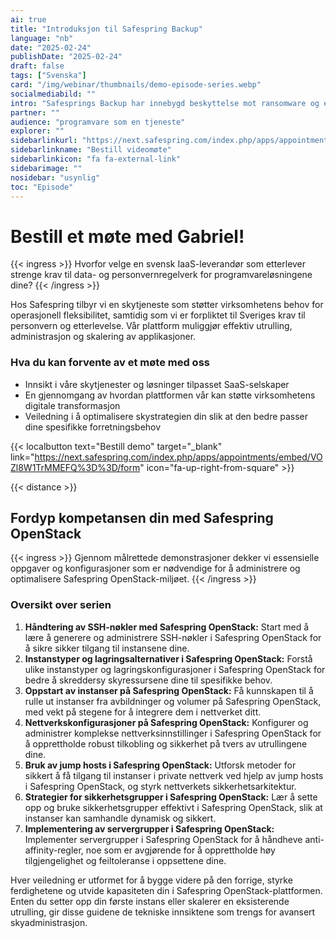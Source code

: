 ```yaml
---
ai: true
title: "Introduksjon til Safespring Backup"
language: "nb"
date: "2025-02-24"
publishDate: "2025-02-24"
draft: false
tags: ["Svenska"]
card: "/img/webinar/thumbnails/demo-episode-series.webp"
socialmediabild: ""
intro: "Safesprings Backup har innebygd beskyttelse mot ransomware og en portal der du enkelt administrerer deres beskyttede data."
partner: ""
audience: "programvare som en tjeneste"
explorer: ""
sidebarlinkurl: "https://next.safespring.com/index.php/apps/appointments/embed/VOZl8W1TrMMEFQ%3D%3D/form"
sidebarlinkname: "Bestill videomøte"
sidebarlinkicon: "fa fa-external-link"
sidebarimage: ""
nosidebar: "usynlig"
toc: "Episode"
---
```

# Bestill et møte med Gabriel!

{{< ingress >}}
Hvorfor velge en svensk IaaS-leverandør som etterlever strenge krav til data- og personvernregelverk for programvareløsningene dine?
{{< /ingress >}}

Hos Safespring tilbyr vi en skytjeneste som støtter virksomhetens behov for operasjonell fleksibilitet, samtidig som vi er forpliktet til Sveriges krav til personvern og etterlevelse. Vår plattform muliggjør effektiv utrulling, administrasjon og skalering av applikasjoner.

### Hva du kan forvente av et møte med oss

- Innsikt i våre skytjenester og løsninger tilpasset SaaS-selskaper
- En gjennomgang av hvordan plattformen vår kan støtte virksomhetens digitale transformasjon
- Veiledning i å optimalisere skystrategien din slik at den bedre passer dine spesifikke forretningsbehov

{{< localbutton text="Bestill demo" target="_blank" link="https://next.safespring.com/index.php/apps/appointments/embed/VOZl8W1TrMMEFQ%3D%3D/form" icon="fa-up-right-from-square" >}}

{{< distance >}}

## Fordyp kompetansen din med Safespring OpenStack

{{< ingress >}}
Gjennom målrettede demonstrasjoner dekker vi essensielle oppgaver og konfigurasjoner som er nødvendige for å administrere og optimalisere Safespring OpenStack-miljøet.
{{< /ingress >}}

### Oversikt over serien

1. **Håndtering av SSH-nøkler med Safespring OpenStack:** Start med å lære å generere og administrere SSH-nøkler i Safespring OpenStack for å sikre sikker tilgang til instansene dine.
2. **Instanstyper og lagringsalternativer i Safespring OpenStack:** Forstå ulike instanstyper og lagringskonfigurasjoner i Safespring OpenStack for bedre å skreddersy skyressursene dine til spesifikke behov.
3. **Oppstart av instanser på Safespring OpenStack:** Få kunnskapen til å rulle ut instanser fra avbildninger og volumer på Safespring OpenStack, med vekt på stegene for å integrere dem i nettverket ditt.
4. **Nettverkskonfigurasjoner på Safespring OpenStack:** Konfigurer og administrer komplekse nettverksinnstillinger i Safespring OpenStack for å opprettholde robust tilkobling og sikkerhet på tvers av utrullingene dine.
5. **Bruk av jump hosts i Safespring OpenStack:** Utforsk metoder for sikkert å få tilgang til instanser i private nettverk ved hjelp av jump hosts i Safespring OpenStack, og styrk nettverkets sikkerhetsarkitektur.
6. **Strategier for sikkerhetsgrupper i Safespring OpenStack:** Lær å sette opp og bruke sikkerhetsgrupper effektivt i Safespring OpenStack, slik at instanser kan samhandle dynamisk og sikkert.
7. **Implementering av servergrupper i Safespring OpenStack:** Implementer servergrupper i Safespring OpenStack for å håndheve anti-affinity-regler, noe som er avgjørende for å opprettholde høy tilgjengelighet og feiltoleranse i oppsettene dine.

Hver veiledning er utformet for å bygge videre på den forrige, styrke ferdighetene og utvide kapasiteten din i Safespring OpenStack-plattformen. Enten du setter opp din første instans eller skalerer en eksisterende utrulling, gir disse guidene de tekniske innsiktene som trengs for avansert skyadministrasjon.